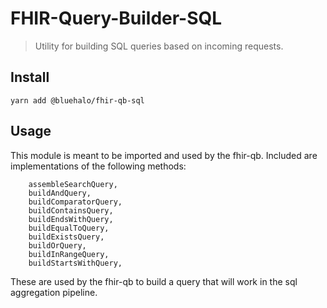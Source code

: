 # FHIR-Query-Builder-SQL

> Utility for building SQL queries based on incoming requests.

## Install

```shell
yarn add @bluehalo/fhir-qb-sql
```

## Usage

This module is meant to be imported and used by the fhir-qb. Included are implementations of the following methods:

```
	assembleSearchQuery,
	buildAndQuery,
	buildComparatorQuery,
	buildContainsQuery,
	buildEndsWithQuery,
	buildEqualToQuery,
	buildExistsQuery,
	buildOrQuery,
	buildInRangeQuery,
	buildStartsWithQuery,
```

These are used by the fhir-qb to build a query that will work in the sql aggregation pipeline.
